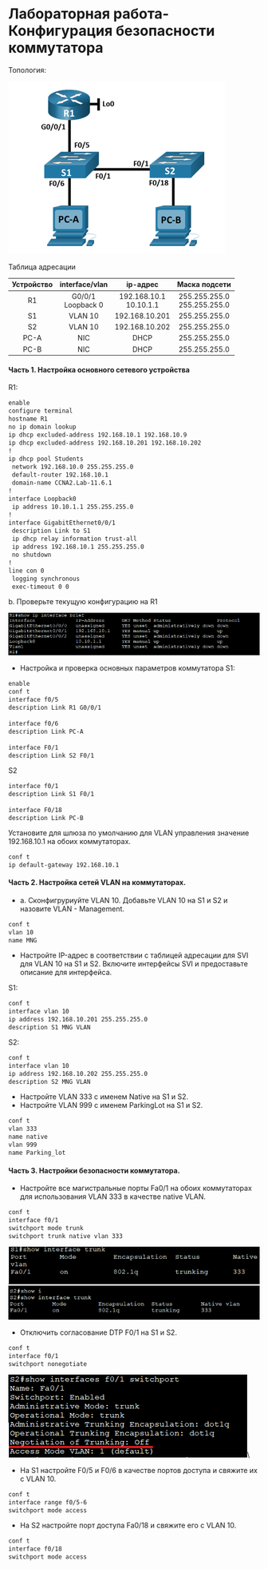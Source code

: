 # Лабораторная работа-Конфигурация безопасности коммутатора

Топология:

![Топология](scrn/Топология.png)

Таблица адресации

|Устройство| interface/vlan | ip-адрес | Маска подсети |
|:------:|:------:|:--------:|:---------:|
|R1| G0/0/1<br>Loopback 0| 192.168.10.1<br>10.10.1.1|255.255.255.0<br>255.255.255.0|
|S1|VLAN 10| 192.168.10.201| 255.255.255.0|
|S2|VLAN 10| 192.168.10.202| 255.255.255.0|
|PC-A|NIC|DHCP|255.255.255.0|
|PC-B|NIC|DHCP|255.255.255.0|

#### Часть 1. Настройка основного сетевого устройства
R1:
```
enable
configure terminal
hostname R1
no ip domain lookup
ip dhcp excluded-address 192.168.10.1 192.168.10.9
ip dhcp excluded-address 192.168.10.201 192.168.10.202
!
ip dhcp pool Students
 network 192.168.10.0 255.255.255.0
 default-router 192.168.10.1
 domain-name CCNA2.Lab-11.6.1
!
interface Loopback0
 ip address 10.10.1.1 255.255.255.0
!
interface GigabitEthernet0/0/1
 description Link to S1
 ip dhcp relay information trust-all
 ip address 192.168.10.1 255.255.255.0
 no shutdown
!
line con 0
 logging synchronous
 exec-timeout 0 0

```
b.	Проверьте текущую конфигурацию на R1


![R1interface](scrn/R1interface.png)

-  Настройка и проверка основных параметров коммутатора
S1:
```
enable
conf t
interface f0/5
description Link R1 G0/0/1

interface f0/6
description Link PC-A

interface F0/1
description Link S2 F0/1

```
S2
```
interface f0/1
description Link S1 F0/1

interface F0/18
description Link PC-B

```
Установите для шлюза по умолчанию для VLAN управления значение 192.168.10.1 на обоих коммутаторах.
```
conf t
ip default-gateway 192.168.10.1
```

#### Часть 2. Настройка сетей VLAN на коммутаторах.

- a. Сконфигруриуйте VLAN 10.
Добавьте VLAN 10 на S1 и S2 и назовите VLAN - Management.

 ```
 conf t
 vlan 10
 name MNG
 ```   
- Настройте IP-адрес в соответствии с таблицей адресации для SVI для VLAN 10 на S1 и S2. Включите интерфейсы SVI и предоставьте описание для интерфейса.

S1:
```
conf t
interface vlan 10
ip address 192.168.10.201 255.255.255.0
description S1 MNG VLAN
```
S2:
```
conf t
interface vlan 10
ip address 192.168.10.202 255.255.255.0
description S2 MNG VLAN
```
- Настройте VLAN 333 с именем Native на S1 и S2.
- Настройте VLAN 999 с именем ParkingLot на S1 и S2.
```
conf t
vlan 333
name native
vlan 999
name Parking_lot
```
#### Часть 3. Настройки безопасности коммутатора.

- Настройте все магистральные порты Fa0/1 на обоих коммутаторах для использования VLAN 333 в качестве native VLAN.

```
conf t
interface f0/1
switchport mode trunk
switchport trunk native vlan 333
```
![S1trunk333](scrn/S1trunk333.png)
![S2trunk333](scrn/S2trunk333.png)

- Отключить согласование DTP F0/1 на S1 и S2.
```
conf t
interface f0/1
switchport nonegotiate
```
![DTP](scrn/DTP.png)\

- На S1 настройте F0/5 и F0/6 в качестве портов доступа и свяжите их с VLAN 10.

```
conf t
interface range f0/5-6
switchport mode access

```
- На S2 настройте порт доступа Fa0/18 и свяжите его с VLAN 10.
```
conf t
interface f0/18
switchport mode access
```


